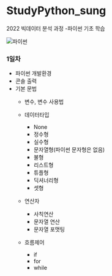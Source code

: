 # StudyPython_sung
2022 빅데이터 분석 과정 -파이썬 기초 학습

<!-- <img src='./image/python_logo.png' /> -->
![파이썬](C:\STUDY\StudyPython_sung\images\python_logo.png)


### 1일차
- 파이썬 개발환경
- 콘솔 출력
- 기본 문법
    - 변수, 변수 사용법
    - 데이터타입
        - None
        - 정수형
        - 실수형
        - 문자열형(파이썬 문자형은 없음)
        - 불형
        - 리스트형
        - 튜플형
        - 딕셔너리형
        - 셋형

     - 연산자
        - 사칙연산
        - 문자열 연산
        - 문자열 포맷팅

     - 흐름제어
        - if
        - for
        - while
      